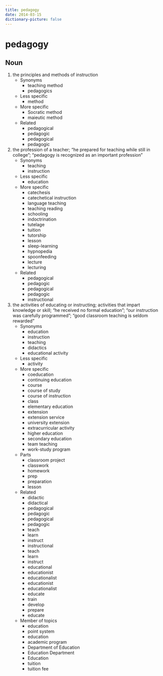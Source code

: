 ```yaml
---
title: pedagogy
date: 2014-03-15
dictionary-picture: false
---
```


# pedagogy


## Noun

1. the principles and methods of instruction
	- Synonyms
		- teaching method
		- pedagogics
	- Less specific
		- method
	- More specific
		- Socratic method
		- maieutic method
	- Related
		- pedagogical
		- pedagogic
		- pedagogical
		- pedagogic
2. the profession of a teacher; “he prepared for teaching while still in college”; “pedagogy is recognized as an important profession”
	- Synonyms
		- teaching
		- instruction
	- Less specific
		- education
	- More specific
		- catechesis
		- catechetical instruction
		- language teaching
		- teaching reading
		- schooling
		- indoctrination
		- tutelage
		- tuition
		- tutorship
		- lesson
		- sleep-learning
		- hypnopedia
		- spoonfeeding
		- lecture
		- lecturing
	- Related
		- pedagogical
		- pedagogic
		- pedagogical
		- pedagogic
		- instructional
3. the activities of educating or instructing; activities that impart knowledge or skill; “he received no formal education”; “our instruction was carefully programmed”; “good classroom teaching is seldom rewarded”
	- Synonyms
		- education
		- instruction
		- teaching
		- didactics
		- educational activity
	- Less specific
		- activity
	- More specific
		- coeducation
		- continuing education
		- course
		- course of study
		- course of instruction
		- class
		- elementary education
		- extension
		- extension service
		- university extension
		- extracurricular activity
		- higher education
		- secondary education
		- team teaching
		- work-study program
	- Parts
		- classroom project
		- classwork
		- homework
		- prep
		- preparation
		- lesson
	- Related
		- didactic
		- didactical
		- pedagogical
		- pedagogic
		- pedagogical
		- pedagogic
		- teach
		- learn
		- instruct
		- instructional
		- teach
		- learn
		- instruct
		- educational
		- educationist
		- educationalist
		- educationist
		- educationalist
		- educate
		- train
		- develop
		- prepare
		- educate
	- Member of topics
		- education
		- point system
		- education
		- academic program
		- Department of Education
		- Education Department
		- Education
		- tuition
		- tuition fee
